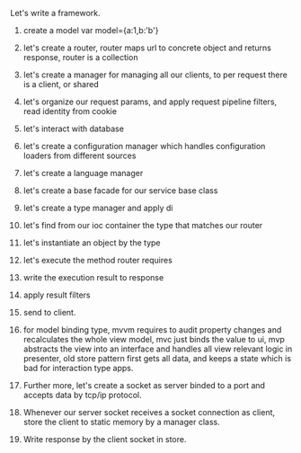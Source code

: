 Let's write a framework.
1. create a model var model={a:1,b:'b'}
2. let's create a router, router maps url to concrete object and returns response, router is a collection
3. let's create a manager for managing all our clients, to per request there is a client, or shared
4. let's organize our request params, and apply request pipeline filters, read identity from cookie
5. let's interact with database
6. let's create a configuration manager which handles configuration loaders from different sources
7. let's create a language manager
8. let's create a base facade for our service base class
9. let's create a type manager and apply di
9. let's find from our ioc container the type that matches our router
10. let's instantiate an object by the type
11. let's execute the method router requires
12. write the execution result to response
13. apply result filters
14. send to client.

14. for model binding type, mvvm requires to audit property changes and recalculates the whole view model, mvc just binds the value to ui, mvp abstracts the view into an interface and handles all view relevant logic in presenter, old store pattern first gets all data, and keeps a state which is bad for interaction type apps.

15. Further more, let's create a socket as server binded to a port and accepts data by tcp/ip protocol.

16. Whenever our server socket receives a socket connection as client, store the client to static memory by a manager class. 
17. Write response by the client socket in store.
